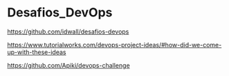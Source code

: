 # Desafios_DevOps

https://github.com/idwall/desafios-devops

https://www.tutorialworks.com/devops-project-ideas/#how-did-we-come-up-with-these-ideas

https://github.com/Apiki/devops-challenge
